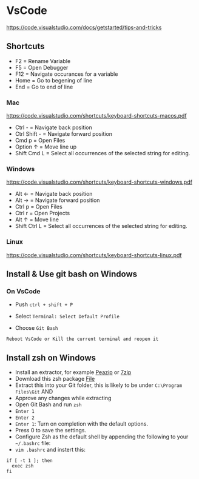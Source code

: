 # VsCode

<https://code.visualstudio.com/docs/getstarted/tips-and-tricks>

## Shortcuts

- F2 = Rename Variable
- F5 = Open Debugger
- F12 = Navigate occurances for a variable
- Home = Go to begening of line
- End = Go to end of line

### Mac

<https://code.visualstudio.com/shortcuts/keyboard-shortcuts-macos.pdf>

- Ctrl - = Navigate back position
- Ctrl Shift - = Navigate forward position
- Cmd p = Open Files
- Option ↑ = Move line up
- Shift Cmd L = Select all occurrences of the selected string for editing.

### Windows

<https://code.visualstudio.com/shortcuts/keyboard-shortcuts-windows.pdf>

- Alt ← = Navigate back position
- Alt → = Navigate forward position
- Ctrl p = Open Files
- Ctrl r = Open Projects
- Alt ↑ = Move line
- Shift Ctrl L = Select all occurrences of the selected string for editing.

### Linux

<https://code.visualstudio.com/shortcuts/keyboard-shortcuts-linux.pdf>

## Install & Use git bash on Windows

### On VsCode

- Push
```ctrl + shift + P```  

- Select
```Terminal: Select Default Profile```

- Choose
```Git Bash```

```Reboot VsCode or Kill the current terminal and reopen it```

## Install zsh on Windows

<!-- - Install [MSYS2](https://www.msys2.org/)
- `pacman -S zsh`
- See [this thread](https://stackoverflow.com/questions/32712133/package-management-in-git-for-windows-git-bash) for more information
OR -->
- Install an extractor, for example [Peazip](https://peazip.github.io/) or [7zip](https://www.7-zip.org/)
- Download this zsh package [File](https://packages.msys2.org/package/zsh)
- Extract this into your Git folder, this is likely to be under `C:\Program Files\Git`
AND
- Approve any changes while extracting
- Open Git Bash and run `zsh`
- `Enter 1`
- `Enter 2`
- `Enter 1`:  Turn on completion with the default options.
- Press 0 to save the settings.
- Configure Zsh as the default shell by appending the following to your `~/.bashrc` file:
- `vim .bashrc` and instert this:

```shell
if [ -t 1 ]; then
  exec zsh
fi
```
